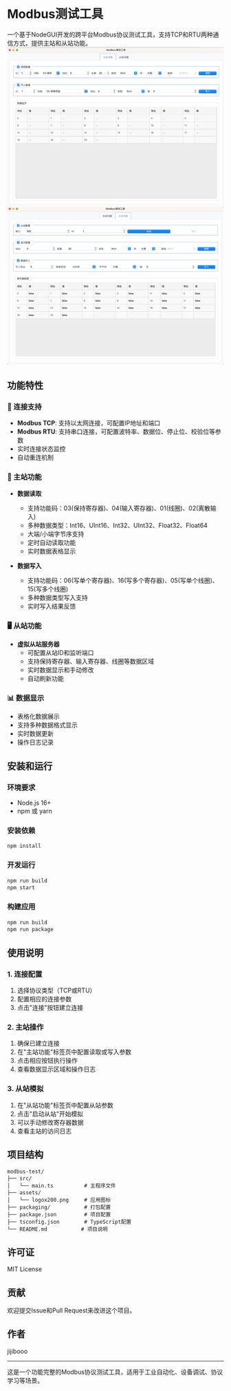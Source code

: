          
# Modbus测试工具

一个基于NodeGUI开发的跨平台Modbus协议测试工具，支持TCP和RTU两种通信方式，提供主站和从站功能。
![image.png](./assets/master.png)
![image.png](./assets/slave.png)

## 功能特性

### 🔌 连接支持
- **Modbus TCP**: 支持以太网连接，可配置IP地址和端口
- **Modbus RTU**: 支持串口连接，可配置波特率、数据位、停止位、校验位等参数
- 实时连接状态监控
- 自动重连机制

### 📖 主站功能
- **数据读取**
  - 支持功能码：03(保持寄存器)、04(输入寄存器)、01(线圈)、02(离散输入)
  - 多种数据类型：Int16、UInt16、Int32、UInt32、Float32、Float64
  - 大端/小端字节序支持
  - 定时自动读取功能
  - 实时数据表格显示

- **数据写入**
  - 支持功能码：06(写单个寄存器)、16(写多个寄存器)、05(写单个线圈)、15(写多个线圈)
  - 多种数据类型写入支持
  - 实时写入结果反馈

### 🖥️ 从站功能
- **虚拟从站服务器**
  - 可配置从站ID和监听端口
  - 支持保持寄存器、输入寄存器、线圈等数据区域
  - 实时数据显示和手动修改
  - 自动刷新功能

### 📊 数据显示
- 表格化数据展示
- 支持多种数据格式显示
- 实时数据更新
- 操作日志记录


## 安装和运行

### 环境要求
- Node.js 16+
- npm 或 yarn

### 安装依赖
```bash
npm install
```

### 开发运行
```bash
npm run build
npm start
```

### 构建应用
```bash
npm run build
npm run package
```

## 使用说明

### 1. 连接配置
1. 选择协议类型（TCP或RTU）
2. 配置相应的连接参数
3. 点击"连接"按钮建立连接

### 2. 主站操作
1. 确保已建立连接
2. 在"主站功能"标签页中配置读取或写入参数
3. 点击相应按钮执行操作
4. 查看数据显示区域和操作日志

### 3. 从站模拟
1. 在"从站功能"标签页中配置从站参数
2. 点击"启动从站"开始模拟
3. 可以手动修改寄存器数据
4. 查看主站的访问日志

## 项目结构

```
modbus-test/
├── src/
│   └── main.ts          # 主程序文件
├── assets/
│   └── logox200.png     # 应用图标
├── packaging/           # 打包配置
├── package.json         # 项目配置
├── tsconfig.json        # TypeScript配置
└── README.md           # 项目说明
```

## 许可证

MIT License

## 贡献

欢迎提交Issue和Pull Request来改进这个项目。

## 作者

jijibooo

---

这是一个功能完整的Modbus协议测试工具，适用于工业自动化、设备调试、协议学习等场景。
        